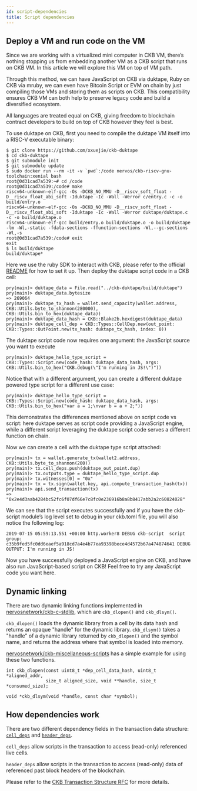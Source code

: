 ```yaml
---
id: script-dependencies
title: Script dependencies
---
```


## Deploy a VM and run code on the VM

Since we are working with a virtualized mini computer in CKB VM, there’s nothing stopping us from embedding another VM as a CKB script that runs on CKB VM. In this article we will explore this VM on top of VM path. 

Through this method, we can have JavaScript on CKB via duktape, Ruby on CKB via mruby, we can even have Bitcoin Script or EVM on chain by just compiling those VMs and storing them as scripts on CKB. This compatibility ensures CKB VM can both help to preserve legacy code and build a diversified ecosystem. 

All languages are treated equal on CKB, giving freedom to blockchain contract developers to build on top of CKB however they feel is best.

To use duktape on CKB, first you need to compile the duktape VM itself into a RISC-V executable binary:

```
$ git clone https://github.com/xxuejie/ckb-duktape
$ cd ckb-duktape
$ git submodule init
$ git submodule update
$ sudo docker run --rm -it -v `pwd`:/code nervos/ckb-riscv-gnu-toolchain:xenial bash
root@0d31cad7a539:~# cd /code
root@0d31cad7a539:/code# make
riscv64-unknown-elf-gcc -Os -DCKB_NO_MMU -D__riscv_soft_float -D__riscv_float_abi_soft -Iduktape -Ic -Wall -Werror c/entry.c -c -o build/entry.o
riscv64-unknown-elf-gcc -Os -DCKB_NO_MMU -D__riscv_soft_float -D__riscv_float_abi_soft -Iduktape -Ic -Wall -Werror duktape/duktape.c -c -o build/duktape.o
riscv64-unknown-elf-gcc build/entry.o build/duktape.o -o build/duktape -lm -Wl,-static -fdata-sections -ffunction-sections -Wl,--gc-sections -Wl,-s
root@0d31cad7a539:/code# exit
exit
$ ls build/duktape
build/duktape*
```

Here we use the ruby SDK to interact with CKB, please refer to the official [README](https://github.com/nervosnetwork/ckb-sdk-ruby/blob/develop/README.md) for how to set it up. Then deploy the duktape script code in a CKB cell:

```
pry(main)> duktape_data = File.read("../ckb-duktape/build/duktape")
pry(main)> duktape_data.bytesize
=> 269064
pry(main)> duktape_tx_hash = wallet.send_capacity(wallet.address, CKB::Utils.byte_to_shannon(280000), CKB::Utils.bin_to_hex(duktape_data))
pry(main)> duktape_data_hash = CKB::Blake2b.hexdigest(duktape_data)
pry(main)> duktape_cell_dep = CKB::Types::CellDep.new(out_point: CKB::Types::OutPoint.new(tx_hash: duktape_tx_hash, index: 0))
```

The duktape script code now requires one argument: the JavaScript source you want to execute

```
pry(main)> duktape_hello_type_script = CKB::Types::Script.new(code_hash: duktape_data_hash, args: CKB::Utils.bin_to_hex("CKB.debug(\"I'm running in JS!\")"))
```

Notice that with a different argument, you can create a different duktape powered type script for a different use case:

```
pry(main)> duktape_hello_type_script = CKB::Types::Script.new(code_hash: duktape_data_hash, args: CKB::Utils.bin_to_hex("var a = 1;\nvar b = a + 2;"))
```

This demonstrates the differences mentioned above on script code vs script: here duktape serves as script code providing a JavaScript engine, while a different script leveraging the duktape script code serves a different function on chain.

Now we can create a cell with the duktape type script attached:

```
pry(main)> tx = wallet.generate_tx(wallet2.address, CKB::Utils.byte_to_shannon(200))
pry(main)> tx.cell_deps.push(duktape_out_point.dup)
pry(main)> tx.outputs.type = duktape_hello_type_script.dup
pry(main)> tx.witnesses[0] = "0x"
pry(main)> tx = tx.sign(wallet.key, api.compute_transaction_hash(tx))
pry(main)> api.send_transaction(tx)
=> "0x2e4d3aab4284bc52fc6f07df66e7c8fc0e236916b8a8b8417abb2a2c60824028"
```

We can see that the script executes successfully and if you have the ckb-script module’s log level set to debug in your ckb.toml file, you will also notice the following log:

```
2019-07-15 05:59:13.551 +00:00 http.worker8 DEBUG ckb-script  script group: c35b9fed5fc0dd6eaef5a918cd7a4e4b77ea93398bece4d4572b67a474874641 DEBUG OUTPUT: I'm running in JS!
```

Now you have successfully deployed a JavaScript engine on CKB, and have also run JavaScript-based script on CKB! Feel free to try any JavaScript code you want here.


## Dynamic linking

There are two dynamic linking functions implemented in [nervosnetwork/ckb-c-stdlib](https://github.com/nervosnetwork/ckb-c-stdlib/blob/693c58163fe37d6abd326c537447260a846375f0/ckb_dlfcn.h#L94), which are `ckb_dlopen()` and `ckb_dlsym()`. 

`ckb_dlopen()` loads the dynamic library from a cell by its data hash and returns an opaque "handle" for the dynamic library. `ckb_dlsym()` takes a "handle" of a dynamic library returned by `ckb_dlopen()` and the symbol name, and returns the address where that symbol is loaded into memory. 

[nervosnetwork/ckb-miscellaneous-scripts](https://github.com/nervosnetwork/ckb-miscellaneous-scripts/blob/5b06297d4451ee1fb496fb48625481b26386de78/c/or.c#L86-L98) has a simple example for using these two functions.

```
int ckb_dlopen(const uint8_t *dep_cell_data_hash, uint8_t *aligned_addr,
               size_t aligned_size, void **handle, size_t *consumed_size);

void *ckb_dlsym(void *handle, const char *symbol);
```

## How dependencies work

There are two different dependency fields in the transaction data structure: [`cell_deps`](https://github.com/nervosnetwork/rfcs/blob/master/rfcs/0022-transaction-structure/0022-transaction-structure.md#code-locating) and [`header_deps`](https://github.com/nervosnetwork/rfcs/blob/master/rfcs/0022-transaction-structure/0022-transaction-structure.md#header-deps).  

`cell_deps` allow scripts in the transaction to access (read-only) referenced live cells. 

`header_deps` allow scripts in the transaction to access (read-only) data of referenced past block headers of the blockchain. 

Please refer to the [CKB Transaction Structure RFC](https://github.com/nervosnetwork/rfcs/blob/master/rfcs/0022-transaction-structure/0022-transaction-structure.md) for more details.
